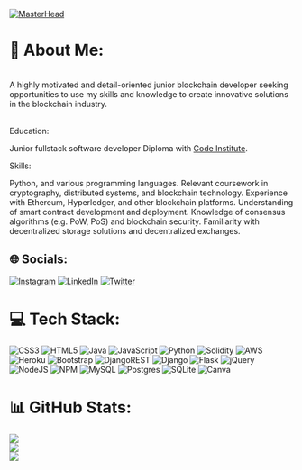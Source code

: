 [![MasterHead](https://t4.ftcdn.net/jpg/02/78/37/47/360_F_278374738_ypRn0utOVnebuhmpSrDiwkzFsdqEm0aa.jpg)]()
# 💫 About Me:
<br>
A highly motivated and detail-oriented junior blockchain developer seeking opportunities to use my skills and knowledge to create innovative solutions in the blockchain industry.

<br>Education:</br>

Junior fullstack software developer Diploma with [Code Institute](https://codeinstitute.net/).

Skills:

Python, and various programming languages.
Relevant coursework in cryptography, distributed systems, and blockchain technology.
Experience with Ethereum, Hyperledger, and other blockchain platforms.
Understanding of smart contract development and deployment.
Knowledge of consensus algorithms (e.g. PoW, PoS) and blockchain security.
Familiarity with decentralized storage solutions and decentralized exchanges.


## 🌐 Socials:
[![Instagram](https://img.shields.io/badge/Instagram-%23E4405F.svg?logo=Instagram&logoColor=white)](https://instagram.com/webdevelopmentcourse22) [![LinkedIn](https://img.shields.io/badge/LinkedIn-%230077B5.svg?logo=linkedin&logoColor=white)]([linkedin.com/in/jonathan-vinson-68522115b](https://www.linkedin.com/in/jonathan-vinson-68522115b/)) [![Twitter](https://img.shields.io/badge/Twitter-%231DA1F2.svg?logo=Twitter&logoColor=white)](https://twitter.com/@Jonatha84310845) 

# 💻 Tech Stack:
![CSS3](https://img.shields.io/badge/css3-%231572B6.svg?style=plastic&logo=css3&logoColor=white) ![HTML5](https://img.shields.io/badge/html5-%23E34F26.svg?style=plastic&logo=html5&logoColor=white) ![Java](https://img.shields.io/badge/java-%23ED8B00.svg?style=plastic&logo=java&logoColor=white) ![JavaScript](https://img.shields.io/badge/javascript-%23323330.svg?style=plastic&logo=javascript&logoColor=%23F7DF1E) ![Python](https://img.shields.io/badge/python-3670A0?style=plastic&logo=python&logoColor=ffdd54) ![Solidity](https://img.shields.io/badge/Solidity-%23363636.svg?style=plastic&logo=solidity&logoColor=white) ![AWS](https://img.shields.io/badge/AWS-%23FF9900.svg?style=plastic&logo=amazon-aws&logoColor=white) ![Heroku](https://img.shields.io/badge/heroku-%23430098.svg?style=plastic&logo=heroku&logoColor=white) ![Bootstrap](https://img.shields.io/badge/bootstrap-%23563D7C.svg?style=plastic&logo=bootstrap&logoColor=white) ![DjangoREST](https://img.shields.io/badge/DJANGO-REST-ff1709?style=plastic&logo=django&logoColor=white&color=ff1709&labelColor=gray) ![Django](https://img.shields.io/badge/django-%23092E20.svg?style=plastic&logo=django&logoColor=white) ![Flask](https://img.shields.io/badge/flask-%23000.svg?style=plastic&logo=flask&logoColor=white) ![jQuery](https://img.shields.io/badge/jquery-%230769AD.svg?style=plastic&logo=jquery&logoColor=white) ![NodeJS](https://img.shields.io/badge/node.js-6DA55F?style=plastic&logo=node.js&logoColor=white) ![NPM](https://img.shields.io/badge/NPM-%23000000.svg?style=plastic&logo=npm&logoColor=white) ![MySQL](https://img.shields.io/badge/mysql-%2300f.svg?style=plastic&logo=mysql&logoColor=white) ![Postgres](https://img.shields.io/badge/postgres-%23316192.svg?style=plastic&logo=postgresql&logoColor=white) ![SQLite](https://img.shields.io/badge/sqlite-%2307405e.svg?style=plastic&logo=sqlite&logoColor=white) ![Canva](https://img.shields.io/badge/Canva-%2300C4CC.svg?style=plastic&logo=Canva&logoColor=white)
# 📊 GitHub Stats:
![](https://github-readme-stats.vercel.app/api?username=Flow-matic&theme=dark&hide_border=false&include_all_commits=true&count_private=false)<br/>
![](https://github-readme-streak-stats.herokuapp.com/?user=Flow-matic&theme=dark&hide_border=false)<br/>
![](https://github-readme-stats.vercel.app/api/top-langs/?username=Flow-matic&theme=dark&hide_border=false&include_all_commits=true&count_private=false&layout=compact)
